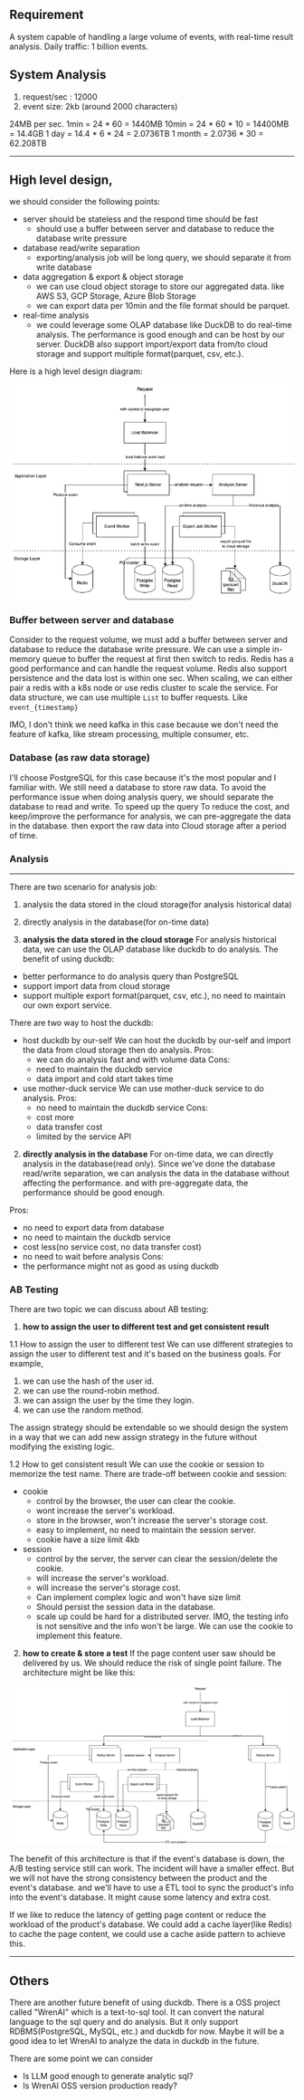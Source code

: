 

## Requirement
A system capable of handling a large volume of events, with real-time result analysis. Daily traffic: 1 billion events.

## System Analysis
1. request/sec : 12000
2. event size: 2kb (around 2000 characters)

24MB per sec. 
1min = 24 * 60 = 1440MB
10min = 24 * 60 * 10 = 14400MB = 14.4GB
1 day = 14.4 * 6 * 24 = 2.0736TB
1 month = 2.0736 * 30 = 62.208TB

---
## High level design, 
we should consider the following points:
- server should be stateless and the respond time should be fast
    - should use a buffer between server and database to reduce the database write pressure
- database read/write separation
    - exporting/analysis job will be long query, we should separate it from write database
- data aggregation & export & object storage
    - we can use cloud object storage to store our aggregated data. like AWS S3, GCP Storage, Azure Blob Storage
    - we can export data per 10min and the file format should be parquet.
- real-time analysis
    - we could leverage some OLAP database like DuckDB to do real-time analysis. The performance is good enough and can be host by our server.
    DuckDB also support import/export data from/to cloud storage and support multiple format(parquet, csv, etc.).

Here is a high level design diagram:

![diagram](../public/abconvert.drawio.png)

### Buffer between server and database
Consider to the request volume, we must add a buffer between server and database to reduce the database write pressure.
We can use a simple in-memory queue to buffer the request at first then switch to redis.
Redis has a good performance and can handle the request volume. Redis also support persistence and the data lost is within one sec.
When scaling, we can either pair a redis with a k8s node or use redis cluster to scale the service. 
For data structure, we can use multiple `List` to buffer requests. Like `event_{timestamp}`

IMO, I don't think we need kafka in this case because we don't need the feature of kafka, like stream processing, multiple consumer, etc.

### Database (as raw data storage)
I'll choose PostgreSQL for this case because it's the most popular and I familiar with. We still need a database to store raw data.
To avoid the performance issue when doing analysis query, we should separate the database to read and write. To speed up the query
To reduce the cost, and keep/improve the performance for analysis, we can pre-aggregate the data in the database. then export the raw data into Cloud storage after a period of time.

### Analysis
---
There are two scenario for analysis job:
1. analysis the data stored in the cloud storage(for analysis historical data)
2. directly analysis in the database(for on-time data)

1. **analysis the data stored in the cloud storage**
For analysis historical data, we can use the OLAP database like duckdb to do analysis. 
The benefit of using duckdb:
- better performance to do analysis query than PostgreSQL
- support import data from cloud storage
- support multiple export format(parquet, csv, etc.), no need to maintain our own export service.

There are two way to host the duckdb:
- host duckdb by our-self
    We can host the duckdb by our-self and import the data from cloud storage then do analysis.
    Pros:
    - we can do analysis fast and with volume data
    Cons:
    - need to maintain the duckdb service
    - data import and cold start takes time
- use mother-duck service
    We can use mother-duck service to do analysis.
    Pros:
    - no need to maintain the duckdb service
    Cons:
    - cost more 
    - data transfer cost
    - limited by the service API


2. **directly analysis in the database**
For on-time data, we can directly analysis in the database(read only).
Since we've done the database read/write separation, we can analysis the data in the database without affecting the performance. and with pre-aggregate data, the performance should be good enough.

Pros:
- no need to export data from database
- no need to maintain the duckdb service
- cost less(no service cost, no data transfer cost)
- no need to wait before analysis
Cons:
- the performance might not as good as using duckdb

### AB Testing
There are two topic we can discuss about AB testing:
1. **how to assign the user to different test and get consistent result**

1.1 How to assign the user to different test
We can use different strategies to assign the user to different test and it's based on the business goals.
For example, 
1. we can use the hash of the user id.
2. we can use the round-robin method.
3. we can assign the user by the time they login.
4. we can use the random method.

The assign strategy should be extendable so we should design the system in a way that we can add new assign strategy in the future without modifying the existing logic.


1.2 How to get consistent result
We can use the cookie or session to memorize the test name.
There are trade-off between cookie and session:
- cookie
    - control by the browser, the user can clear the cookie.
    - wont increase the server's workload.
    - store in the browser, won't increase the server's storage cost.
    - easy to implement, no need to maintain the session server.
    - cookie have a size limit 4kb
- session
    - control by the server, the server can clear the session/delete the cookie.
    - will increase the server's workload.
    - will increase the server's storage cost.
    - Can implement complex logic and won't have size limit
    - Should persist the session data in the database.
    - scale up could be hard for a distributed server.
IMO, the testing info is not sensitive and the info won't be large. We can use the cookie to implement this feature.
    
2. **how to create & store a test**
If the page content user saw should be delivered by us. We should reduce the risk of single point failure.
The architecture might be like this:

![diagram](../public/abconvert_with_product.png)

The benefit of this architecture is that if the event's database is down, the A/B testing service still can work. The incident will have a smaller effect.
But we will not have the strong consistency between the product and the event's database. and we'll have to use a ETL tool to sync the product's info into the event's database. It might cause some latency and extra cost.

If we like to reduce the latency of getting page content or reduce the workload of the product's database. We could add a cache layer(like Redis) to cache the page content, we could use a cache aside pattern to achieve this.


---
## Others
There are another future benefit of using duckdb.
There is a OSS project called "WrenAI" which is a text-to-sql tool. It can convert the natural language to the sql query and do analysis.
But it only support RDBMS(PostgreSQL, MySQL, etc.) and duckdb for now.
Maybe it will be a good idea to let WrenAI to analyze the data in duckdb in the future.

There are some point we can consider 
- Is LLM good enough to generate analytic sql?
- Is WrenAI OSS version production ready?